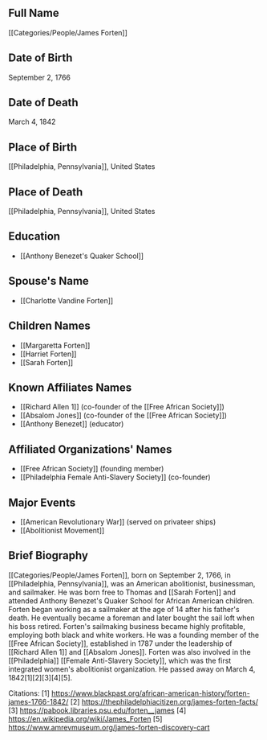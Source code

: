 ## Full Name
[[Categories/People/James Forten]]

## Date of Birth
September 2, 1766

## Date of Death
March 4, 1842

## Place of Birth
[[Philadelphia, Pennsylvania]], United States

## Place of Death
[[Philadelphia, Pennsylvania]], United States

## Education
- [[Anthony Benezet's Quaker School]]

## Spouse's Name
- [[Charlotte Vandine Forten]]

## Children Names
- [[Margaretta Forten]]
- [[Harriet Forten]]
- [[Sarah Forten]]

## Known Affiliates Names
- [[Richard Allen 1]] (co-founder of the [[Free African Society]])
- [[Absalom Jones]] (co-founder of the [[Free African Society]])
- [[Anthony Benezet]] (educator)

## Affiliated Organizations' Names
- [[Free African Society]] (founding member)
- [[Philadelphia Female Anti-Slavery Society]] (co-founder)

## Major Events
- [[American Revolutionary War]] (served on privateer ships)
- [[Abolitionist Movement]]

## Brief Biography
[[Categories/People/James Forten]], born on September 2, 1766, in [[Philadelphia, Pennsylvania]], was an American abolitionist, businessman, and sailmaker. He was born free to Thomas and [[Sarah Forten]] and attended Anthony Benezet's Quaker School for African American children. Forten began working as a sailmaker at the age of 14 after his father's death. He eventually became a foreman and later bought the sail loft when his boss retired. Forten's sailmaking business became highly profitable, employing both black and white workers. He was a founding member of the [[Free African Society]], established in 1787 under the leadership of [[Richard Allen 1]] and [[Absalom Jones]]. Forten was also involved in the [[Philadelphia]] [[Female Anti-Slavery Society]], which was the first integrated women's abolitionist organization. He passed away on March 4, 1842[1][2][3][4][5].

Citations:
[1] https://www.blackpast.org/african-american-history/forten-james-1766-1842/
[2] https://thephiladelphiacitizen.org/james-forten-facts/
[3] https://pabook.libraries.psu.edu/forten__james
[4] https://en.wikipedia.org/wiki/James_Forten
[5] https://www.amrevmuseum.org/james-forten-discovery-cart